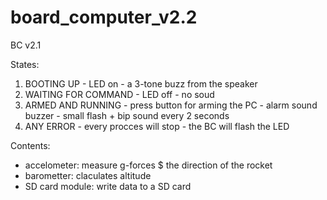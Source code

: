# board_computer_v2.2

BC v2.1

States:
  1. BOOTING UP
    - LED on
    - a 3-tone buzz from the speaker
  2. WAITING FOR COMMAND
    - LED off
    - no soud
  3. ARMED AND RUNNING
    - press button for arming the PC
    - alarm sound buzzer
    - small flash + bip sound every 2 seconds
  4. ANY ERROR
    - every procces will stop
    - the BC will flash the LED
    
Contents:
  - accelometer: measure g-forces $ the direction of the rocket
  - barometter: claculates altitude
  - SD card module: write data to a SD card
